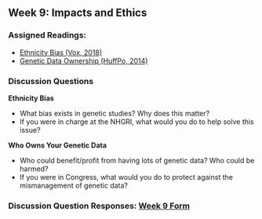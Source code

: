 ## Week 9: Impacts and Ethics 

### Assigned Readings:

- [Ethnicity Bias (Vox, 2018)](https://www.vox.com/science-and-health/2018/10/22/17983568/dna-tests-precision-medicine-genetics-gwas-diversity-all-of-us)
- [Genetic Data Ownership (HuffPo, 2014)](https://www.huffpost.com/entry/who-owns-your-genetic-data_b_5489096)

### Discussion Questions

**Ethnicity Bias**
- What bias exists in genetic studies? Why does this matter? 
- If you were in charge at the NHGRI, what would you do to help solve this issue? 

**Who Owns Your Genetic Data**
- Who could benefit/profit from having lots of genetic data? Who could be harmed?
- If you were in Congress, what would you do to protect against the mismanagement of genetic data?

### Discussion Question Responses: [Week 9 Form](https://docs.google.com/forms/d/e/1FAIpQLSc9T3iVAJodssak9zNWmhCBOOVOCbGE-T1juo-PsaWKDpfEhA/viewform?usp=sf_link)
